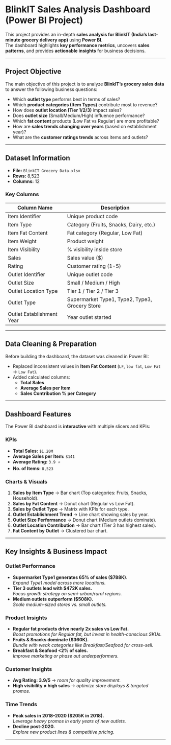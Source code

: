 
# BlinkIT Sales Analysis Dashboard (Power BI Project)

This project provides an in-depth **sales analysis for BlinkIT (India’s last-minute grocery delivery app)** using **Power BI**.  
The dashboard highlights **key performance metrics**, uncovers **sales patterns**, and provides **actionable insights** for business decisions.

---

## Project Objective
The main objective of this project is to analyze **BlinkIT’s grocery sales data** to answer the following business questions:
- Which **outlet type** performs best in terms of sales?
- Which **product categories (Item Types)** contribute most to revenue?
- How does **outlet location (Tier 1/2/3)** impact sales?
- Does **outlet size** (Small/Medium/High) influence performance?
- Which **fat content** products (Low Fat vs Regular) are more profitable?
- How are **sales trends changing over years** (based on establishment year)?
- What are the **customer ratings trends** across items and outlets?

---

## Dataset Information
- **File:** `BlinkIT Grocery Data.xlsx` 
- **Rows:** 8,523  
- **Columns:** 12  

###  Key Columns
| Column Name                 | Description |
|------------------------------|-------------|
| Item Identifier              | Unique product code |
| Item Type                    | Category (Fruits, Snacks, Dairy, etc.) |
| Item Fat Content             | Fat category (Regular, Low Fat) |
| Item Weight                  | Product weight |
| Item Visibility              | % visibility inside store |
| Sales                        | Sales value ($) |
| Rating                       | Customer rating (1-5) |
| Outlet Identifier            | Unique outlet code |
| Outlet Size                  | Small / Medium / High |
| Outlet Location Type         | Tier 1 / Tier 2 / Tier 3 |
| Outlet Type                  | Supermarket Type1, Type2, Type3, Grocery Store |
| Outlet Establishment Year    | Year outlet started |

---

## Data Cleaning & Preparation
Before building the dashboard, the dataset was cleaned in Power BI:
- Replaced inconsistent values in **Item Fat Content** (`LF`, `low fat`, `Low Fat` → `Low Fat`).   
- Added calculated columns:
  - **Total Sales**
  - **Average Sales per Item**
  - **Sales Contribution % per Category**
---

## Dashboard Features
The Power BI dashboard is **interactive** with multiple slicers and KPIs:

### KPIs
- **Total Sales:** `$1.20M`
- **Average Sales per Item:** `$141`
- **Average Rating:** `3.9 ⭐`
- **No. of Items:** `8,523`

### Charts & Visuals
1. **Sales by Item Type** → Bar chart (Top categories: Fruits, Snacks, Household).  
2. **Sales by Fat Content** → Donut chart (Regular vs Low Fat).  
3. **Sales by Outlet Type** → Matrix with KPIs for each type.  
4. **Outlet Establishment Trend** → Line chart showing sales by year.  
5. **Outlet Size Performance** → Donut chart (Medium outlets dominate).  
6. **Outlet Location Contribution** → Bar chart (Tier 3 has highest sales).  
7. **Fat Content by Outlet** → Clustered bar chart.  

---

## Key Insights & Business Impact

###  Outlet Performance
- **Supermarket Type1 generates 65% of sales ($788K).**  
   *Expand Type1 model across more locations.*  
- **Tier 3 outlets lead with $472K sales.**  
   *Focus growth strategy on semi-urban/rural regions.*  
- **Medium outlets outperform ($508K).**  
   *Scale medium-sized stores vs. small outlets.*  

### Product Insights
- **Regular fat products drive nearly 2x sales vs Low Fat.**  
   *Boost promotions for Regular fat, but invest in health-conscious SKUs.*  
- **Fruits & Snacks dominate ($360K).**  
   *Bundle with weak categories like Breakfast/Seafood for cross-sell.*  
- **Breakfast & Seafood <2% of sales.**  
   *Improve marketing or phase out underperformers.*  

### Customer Insights
- **Avg Rating: 3.9/5** → *room for quality improvement.*  
- **High visibility ≠ high sales** → *optimize store displays & targeted promos.*  

### Time Trends
- **Peak sales in 2018–2020 ($205K in 2018).**  
   *Leverage heavy promos in early years of new outlets.*  
- **Decline post-2020.**  
   *Explore new product lines & competitive pricing.*  

---
